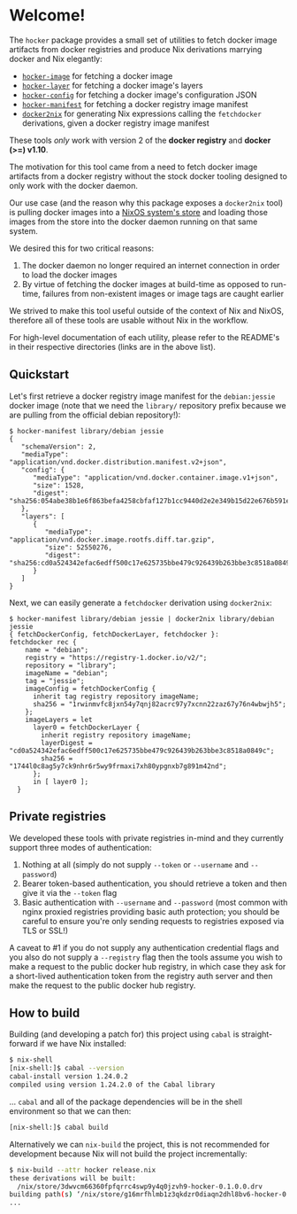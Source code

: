# Welcome!
The `hocker` package provides a small set of utilities to fetch docker image
artifacts from docker registries and produce Nix derivations marrying docker and
Nix elegantly:

- [`hocker-image`](./hocker-image/README.md) for fetching a docker image
- [`hocker-layer`](./hocker-layer/README.md) for fetching a docker image's layers
- [`hocker-config`](./hocker-config/README.md) for fetching a docker image's configuration JSON
- [`hocker-manifest`](./hocker-manifest/README.md) for fetching a docker registry image manifest
- [`docker2nix`](./docker2nix/README.md) for generating Nix expressions calling the `fetchdocker`
  derivations, given a docker registry image manifest
  
These tools _only_ work with version 2 of the **docker registry** and **docker
(>=) v1.10**.

The motivation for this tool came from a need to fetch docker image artifacts
from a docker registry without the stock docker tooling designed to only work
with the docker daemon.

Our use case (and the reason why this package exposes a `docker2nix` tool) is pulling
docker images into a [NixOS system's store](https://nixos.org/nix/manual/#ch-about-nix) and 
loading those images from the store into the docker daemon running on that same system.

We desired this for two critical reasons:
1. The docker daemon no longer required an internet connection in order to load
   the docker images
2. By virtue of fetching the docker images at build-time as opposed to run-time,
   failures from non-existent images or image tags are caught earlier

We strived to make this tool useful outside of the context of Nix and NixOS,
therefore all of these tools are usable without Nix in the workflow.

For high-level documentation of each utility, please refer to the README's in
their respective directories (links are in the above list).

## Quickstart
Let's first retrieve a docker registry image manifest for the `debian:jessie`
docker image (note that we need the `library/` repository prefix because we are
pulling from the official debian repository!):

```shell
$ hocker-manifest library/debian jessie
{
   "schemaVersion": 2,
   "mediaType": "application/vnd.docker.distribution.manifest.v2+json",
   "config": {
      "mediaType": "application/vnd.docker.container.image.v1+json",
      "size": 1528,
      "digest": "sha256:054abe38b1e6f863befa4258cbfaf127b1cc9440d2e2e349b15d22e676b591e7"
   },
   "layers": [
      {
         "mediaType": "application/vnd.docker.image.rootfs.diff.tar.gzip",
         "size": 52550276,
         "digest": "sha256:cd0a524342efac6edff500c17e625735bbe479c926439b263bbe3c8518a0849c"
      }
   ]
}
```

Next, we can easily generate a `fetchdocker` derivation using `docker2nix`:

```shell
$ hocker-manifest library/debian jessie | docker2nix library/debian jessie
{ fetchDockerConfig, fetchDockerLayer, fetchdocker }:
fetchdocker rec {
    name = "debian";
    registry = "https://registry-1.docker.io/v2/";
    repository = "library";
    imageName = "debian";
    tag = "jessie";
    imageConfig = fetchDockerConfig {
      inherit tag registry repository imageName;
      sha256 = "1rwinmvfc8jxn54y7qnj82acrc97y7xcnn22zaz67y76n4wbwjh5";
    };
    imageLayers = let
      layer0 = fetchDockerLayer {
        inherit registry repository imageName;
        layerDigest = "cd0a524342efac6edff500c17e625735bbe479c926439b263bbe3c8518a0849c";
        sha256 = "1744l0c8ag5y7ck9nhr6r5wy9frmaxi7xh80ypgnxb7g891m42nd";
      };
      in [ layer0 ];
  }
```

## Private registries
We developed these tools with private registries in-mind and they currently
support three modes of authentication:

1. Nothing at all (simply do not supply `--token` or `--username` and
   `--password`)
2. Bearer token-based authentication, you should retrieve a token and then give
   it via the `--token` flag
3. Basic authentication with `--username` and `--password` (most common with
   nginx proxied registries providing basic auth protection; you should be
   careful to ensure you're only sending requests to registries exposed via TLS
   or SSL!)

A caveat to #1 if you do not supply any authentication credential flags and you
also do not supply a `--registry` flag then the tools assume you wish to make a
request to the public docker hub registry, in which case they ask for a
short-lived authentication token from the registry auth server and then make the
request to the public docker hub registry.

## How to build

Building (and developing a patch for) this project using `cabal` is
straight-forward if we have Nix installed:

```bash
$ nix-shell
[nix-shell:]$ cabal --version
cabal-install version 1.24.0.2
compiled using version 1.24.2.0 of the Cabal library
```

... `cabal` and all of the package dependencies will be in the shell environment
so that we can then:

```bash
[nix-shell:]$ cabal build
```

Alternatively we can `nix-build` the project, this is not recommended for
development because Nix will not build the project incrementally:

```bash
$ nix-build --attr hocker release.nix
these derivations will be built:
  /nix/store/3dwvcm66360fpfqrrc4swp9y4q0jzvh9-hocker-0.1.0.0.drv
building path(s) ‘/nix/store/g16mrfhlmb1z3qkdzr0diaqn2dhl8bv6-hocker-0.1.0.0’
...
```
